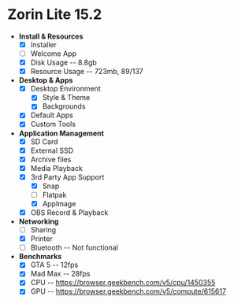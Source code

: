 # Zorin Lite 15.2

- **Install & Resources**
  - [x] Installer
  - [ ] Welcome App
  - [x] Disk Usage -- 8.8gb
  - [x] Resource Usage -- 723mb, 89/137
- **Desktop & Apps**
  - [x] Desktop Environment
    - [x] Style & Theme
    - [x] Backgrounds
  - [x] Default Apps
  - [x] Custom Tools
- **Application Management**
  - [x] SD Card
  - [x] External SSD
  - [x] Archive files
  - [x] Media Playback
  - [x] 3rd Party App Support
    - [x] Snap
    - [ ] Flatpak
    - [x] AppImage
  - [x] OBS Record & Playback
- **Networking**
  - [ ] Sharing
  - [x] Printer
  - [ ] Bluetooth -- Not functional
- **Benchmarks**
  - [x] GTA 5 -- 12fps
  - [x] Mad Max -- 28fps
  - [x] CPU -- https://browser.geekbench.com/v5/cpu/1450355
  - [x] GPU -- https://browser.geekbench.com/v5/compute/615617
